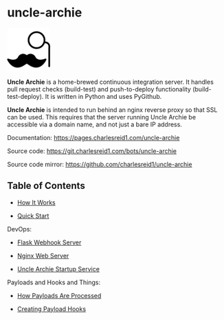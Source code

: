 # uncle-archie

<img src="https://raw.githubusercontent.com/charlesreid1/uncle-archie/master/docs/images/unclearchiebk.svg?sanitize=true" width="100px"/>

**Uncle Archie** is a home-brewed continuous integration server.
It handles pull request checks (build-test) and push-to-deploy 
functionality (build-test-deploy). It is written in Python
and uses PyGithub.

**Uncle Archie** is intended to run behind an nginx reverse proxy
so that SSL can be used. This requires that the server running 
Uncle Archie be accessible via a domain name, and not just a bare 
IP address.

Documentation: <https://pages.charlesreid1.com/uncle-archie>

Source code: <https://git.charlesreid1.com/bots/uncle-archie>

Source code mirror: <https://github.com/charlesreid1/uncle-archie>

## Table of Contents

* [How It Works](how.md)

* [Quick Start](quick.md)

DevOps:

* [Flask Webhook Server](flask.md)
    
* [Nginx Web Server](nginx.md)

* [Uncle Archie Startup Service](service.md)


Payloads and Hooks and Things:

* [How Payloads Are Processed](payloads.md)

* [Creating Payload Hooks](hooks.md)


